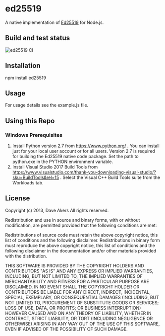 # ed25519
A native implementation of [Ed25519](http://ed25519.cr.yp.to/) for Node.js.

## Build and test status
![ed25519 CI](https://github.com/dazoe/ed25519/workflows/ed25519%20CI/badge.svg?branch=master)

## Installation
npm install ed25519

## Usage
For usage details see the example.js file.

## Using this Repo

### Windows Prerequisites
1. Install Python version 2.7 from https://www.python.org/ . You can install just for your local user account or for all users. Version 2.7 is required for building the Ed25519 native code package. Set the path to python.exe in the PYTHON environment variable.
1. Install Visual Studio 2017 Build Tools from https://www.visualstudio.com/thank-you-downloading-visual-studio/?sku=BuildTools&rel=15 . Select the Visual C++ Build Tools suite from the Workloads tab.

## License
Copyright (c) 2013, Dave Akers
All rights reserved.

Redistribution and use in source and binary forms, with or without modification, are permitted provided that the following conditions are met:

Redistributions of source code must retain the above copyright notice, this list of conditions and the following disclaimer.
Redistributions in binary form must reproduce the above copyright notice, this list of conditions and the following disclaimer in the documentation and/or other materials provided with the distribution.

THIS SOFTWARE IS PROVIDED BY THE COPYRIGHT HOLDERS AND CONTRIBUTORS "AS IS" AND ANY EXPRESS OR IMPLIED WARRANTIES, INCLUDING, BUT NOT LIMITED TO, THE IMPLIED WARRANTIES OF MERCHANTABILITY AND FITNESS FOR A PARTICULAR PURPOSE ARE DISCLAIMED. IN NO EVENT SHALL THE COPYRIGHT HOLDER OR CONTRIBUTORS BE LIABLE FOR ANY DIRECT, INDIRECT, INCIDENTAL, SPECIAL, EXEMPLARY, OR CONSEQUENTIAL DAMAGES (INCLUDING, BUT NOT LIMITED TO, PROCUREMENT OF SUBSTITUTE GOODS OR SERVICES; LOSS OF USE, DATA, OR PROFITS; OR BUSINESS INTERRUPTION) HOWEVER CAUSED AND ON ANY THEORY OF LIABILITY, WHETHER IN CONTRACT, STRICT LIABILITY, OR TORT (INCLUDING NEGLIGENCE OR OTHERWISE) ARISING IN ANY WAY OUT OF THE USE OF THIS SOFTWARE, EVEN IF ADVISED OF THE POSSIBILITY OF SUCH DAMAGE.
